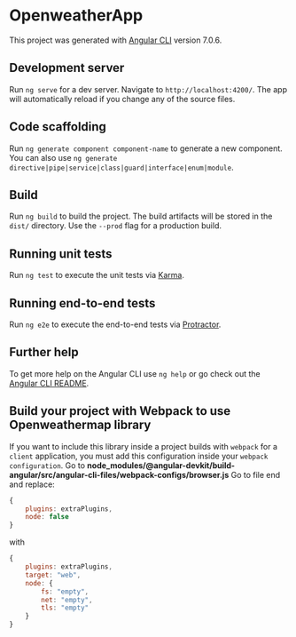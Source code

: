 # OpenweatherApp

This project was generated with [Angular CLI](https://github.com/angular/angular-cli) version 7.0.6.

## Development server

Run `ng serve` for a dev server. Navigate to `http://localhost:4200/`. The app will automatically reload if you change any of the source files.

## Code scaffolding

Run `ng generate component component-name` to generate a new component. You can also use `ng generate directive|pipe|service|class|guard|interface|enum|module`.

## Build

Run `ng build` to build the project. The build artifacts will be stored in the `dist/` directory. Use the `--prod` flag for a production build.

## Running unit tests

Run `ng test` to execute the unit tests via [Karma](https://karma-runner.github.io).

## Running end-to-end tests

Run `ng e2e` to execute the end-to-end tests via [Protractor](http://www.protractortest.org/).

## Further help

To get more help on the Angular CLI use `ng help` or go check out the [Angular CLI README](https://github.com/angular/angular-cli/blob/master/README.md).

## Build your project with Webpack to use Openweathermap library

If you want to include this library inside a project builds with `webpack` for a `client` application, you must add this configuration inside your `webpack configuration`. Go to **node_modules/@angular-devkit/build-angular/src/angular-cli-files/webpack-configs/browser.js**
Go to file end and replace:

```javascript
{
    plugins: extraPlugins,
    node: false
}
``` 
with 
```javascript
{
    plugins: extraPlugins,
    target: "web",
    node: {
        fs: "empty",
        net: "empty",
        tls: "empty"
    }
}